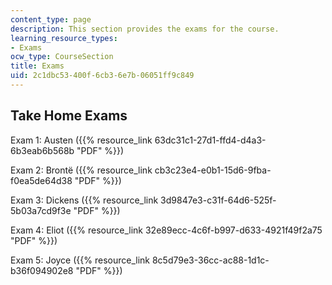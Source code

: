```yaml
---
content_type: page
description: This section provides the exams for the course.
learning_resource_types:
- Exams
ocw_type: CourseSection
title: Exams
uid: 2c1dbc53-400f-6cb3-6e7b-06051ff9c849
---
```


Take Home Exams
---------------

Exam 1: Austen ({{% resource_link 63dc31c1-27d1-ffd4-d4a3-6b3eab6b568b "PDF" %}})

Exam 2: Brontë ({{% resource_link cb3c23e4-e0b1-15d6-9fba-f0ea5de64d38 "PDF" %}})

Exam 3: Dickens ({{% resource_link 3d9847e3-c31f-64d6-525f-5b03a7cd9f3e "PDF" %}})

Exam 4: Eliot ({{% resource_link 32e89ecc-4c6f-b997-d633-4921f49f2a75 "PDF" %}})

Exam 5: Joyce ({{% resource_link 8c5d79e3-36cc-ac88-1d1c-b36f094902e8 "PDF" %}})